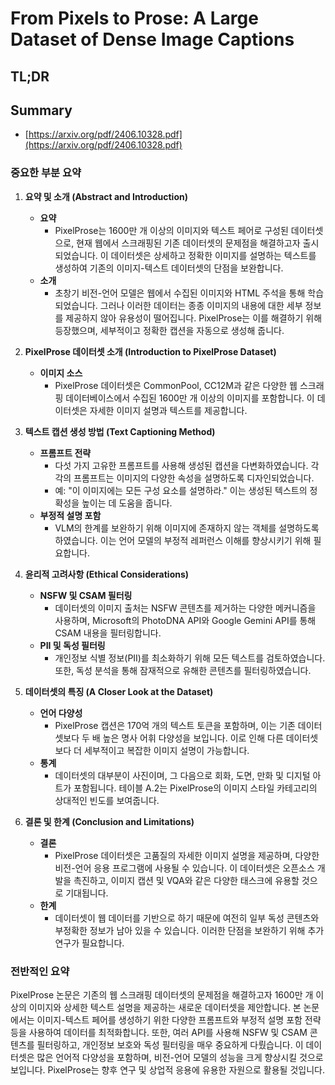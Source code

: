 # From Pixels to Prose: A Large Dataset of Dense Image Captions
## TL;DR
## Summary
- [https://arxiv.org/pdf/2406.10328.pdf](https://arxiv.org/pdf/2406.10328.pdf)

### 중요한 부분 요약
1. **요약 및 소개 (Abstract and Introduction)**
   - **요약**
     - PixelProse는 1600만 개 이상의 이미지와 텍스트 페어로 구성된 데이터셋으로, 현재 웹에서 스크래핑된 기존 데이터셋의 문제점을 해결하고자 출시되었습니다. 이 데이터셋은 상세하고 정확한 이미지를 설명하는 텍스트를 생성하여 기존의 이미지-텍스트 데이터셋의 단점을 보완합니다.
   - **소개**
     - 초창기 비전-언어 모델은 웹에서 수집된 이미지와 HTML 주석을 통해 학습되었습니다. 그러나 이러한 데이터는 종종 이미지의 내용에 대한 세부 정보를 제공하지 않아 유용성이 떨어집니다. PixelProse는 이를 해결하기 위해 등장했으며, 세부적이고 정확한 캡션을 자동으로 생성해 줍니다.

2. **PixelProse 데이터셋 소개 (Introduction to PixelProse Dataset)**
   - **이미지 소스**
     - PixelProse 데이터셋은 CommonPool, CC12M과 같은 다양한 웹 스크래핑 데이터베이스에서 수집된 1600만 개 이상의 이미지를 포함합니다. 이 데이터셋은 자세한 이미지 설명과 텍스트를 제공합니다.

3. **텍스트 캡션 생성 방법 (Text Captioning Method)**
   - **프롬프트 전략**
     - 다섯 가지 고유한 프롬프트를 사용해 생성된 캡션을 다변화하였습니다. 각각의 프롬프트는 이미지의 다양한 속성을 설명하도록 디자인되었습니다.
     - 예: "이 이미지에는 모든 구성 요소를 설명하라." 이는 생성된 텍스트의 정확성을 높이는 데 도움을 줍니다.
   - **부정적 설명 포함**
     - VLM의 한계를 보완하기 위해 이미지에 존재하지 않는 객체를 설명하도록 하였습니다. 이는 언어 모델의 부정적 레퍼런스 이해를 향상시키기 위해 필요합니다.

4. **윤리적 고려사항 (Ethical Considerations)**
   - **NSFW 및 CSAM 필터링**
     - 데이터셋의 이미지 출처는 NSFW 콘텐츠를 제거하는 다양한 메커니즘을 사용하며, Microsoft의 PhotoDNA API와 Google Gemini API를 통해 CSAM 내용을 필터링합니다.
   - **PII 및 독성 필터링**
     - 개인정보 식별 정보(PII)를 최소화하기 위해 모든 텍스트를 검토하였습니다. 또한, 독성 분석을 통해 잠재적으로 유해한 콘텐츠를 필터링하였습니다.

5. **데이터셋의 특징 (A Closer Look at the Dataset)**
   - **언어 다양성**
     - PixelProse 캡션은 170억 개의 텍스트 토큰을 포함하며, 이는 기존 데이터셋보다 두 배 높은 명사 어휘 다양성을 보입니다. 이로 인해 다른 데이터셋보다 더 세부적이고 복잡한 이미지 설명이 가능합니다.
   - **통계**
     - 데이터셋의 대부분이 사진이며, 그 다음으로 회화, 도면, 만화 및 디지털 아트가 포함됩니다. 테이블 A.2는 PixelProse의 이미지 스타일 카테고리의 상대적인 빈도를 보여줍니다.

6. **결론 및 한계 (Conclusion and Limitations)**
   - **결론**
     - PixelProse 데이터셋은 고품질의 자세한 이미지 설명을 제공하며, 다양한 비전-언어 응용 프로그램에 사용될 수 있습니다. 이 데이터셋은 오픈소스 개발을 촉진하고, 이미지 캡션 및 VQA와 같은 다양한 태스크에 유용할 것으로 기대됩니다.
   - **한계**
     - 데이터셋이 웹 데이터를 기반으로 하기 때문에 여전히 일부 독성 콘텐츠와 부정확한 정보가 남아 있을 수 있습니다. 이러한 단점을 보완하기 위해 추가 연구가 필요합니다.

### 전반적인 요약
PixelProse 논문은 기존의 웹 스크래핑 데이터셋의 문제점을 해결하고자 1600만 개 이상의 이미지와 상세한 텍스트 설명을 제공하는 새로운 데이터셋을 제안합니다. 본 논문에서는 이미지-텍스트 페어를 생성하기 위한 다양한 프롬프트와 부정적 설명 포함 전략 등을 사용하여 데이터를 최적화합니다. 또한, 여러 API를 사용해 NSFW 및 CSAM 콘텐츠를 필터링하고, 개인정보 보호와 독성 필터링을 매우 중요하게 다뤘습니다. 이 데이터셋은 많은 언어적 다양성을 포함하며, 비전-언어 모델의 성능을 크게 향상시킬 것으로 보입니다. PixelProse는 향후 연구 및 상업적 응용에 유용한 자원으로 활용될 것입니다.